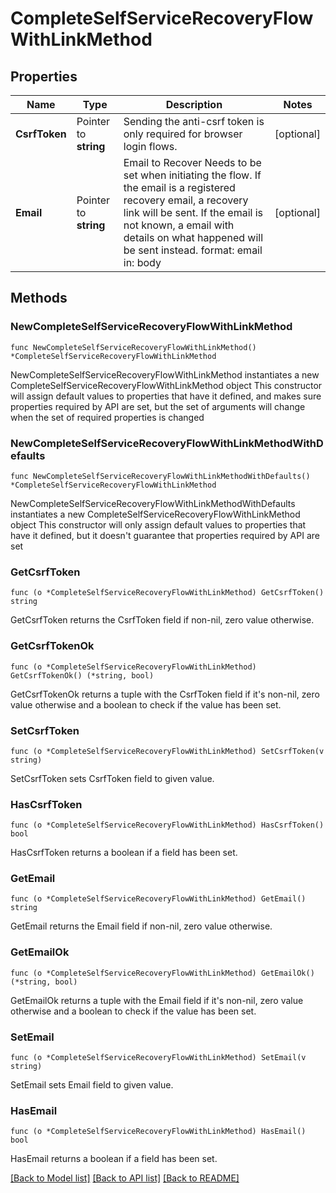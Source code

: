# CompleteSelfServiceRecoveryFlowWithLinkMethod

## Properties

Name | Type | Description | Notes
------------ | ------------- | ------------- | -------------
**CsrfToken** | Pointer to **string** | Sending the anti-csrf token is only required for browser login flows. | [optional] 
**Email** | Pointer to **string** | Email to Recover  Needs to be set when initiating the flow. If the email is a registered recovery email, a recovery link will be sent. If the email is not known, a email with details on what happened will be sent instead.  format: email in: body | [optional] 

## Methods

### NewCompleteSelfServiceRecoveryFlowWithLinkMethod

`func NewCompleteSelfServiceRecoveryFlowWithLinkMethod() *CompleteSelfServiceRecoveryFlowWithLinkMethod`

NewCompleteSelfServiceRecoveryFlowWithLinkMethod instantiates a new CompleteSelfServiceRecoveryFlowWithLinkMethod object
This constructor will assign default values to properties that have it defined,
and makes sure properties required by API are set, but the set of arguments
will change when the set of required properties is changed

### NewCompleteSelfServiceRecoveryFlowWithLinkMethodWithDefaults

`func NewCompleteSelfServiceRecoveryFlowWithLinkMethodWithDefaults() *CompleteSelfServiceRecoveryFlowWithLinkMethod`

NewCompleteSelfServiceRecoveryFlowWithLinkMethodWithDefaults instantiates a new CompleteSelfServiceRecoveryFlowWithLinkMethod object
This constructor will only assign default values to properties that have it defined,
but it doesn't guarantee that properties required by API are set

### GetCsrfToken

`func (o *CompleteSelfServiceRecoveryFlowWithLinkMethod) GetCsrfToken() string`

GetCsrfToken returns the CsrfToken field if non-nil, zero value otherwise.

### GetCsrfTokenOk

`func (o *CompleteSelfServiceRecoveryFlowWithLinkMethod) GetCsrfTokenOk() (*string, bool)`

GetCsrfTokenOk returns a tuple with the CsrfToken field if it's non-nil, zero value otherwise
and a boolean to check if the value has been set.

### SetCsrfToken

`func (o *CompleteSelfServiceRecoveryFlowWithLinkMethod) SetCsrfToken(v string)`

SetCsrfToken sets CsrfToken field to given value.

### HasCsrfToken

`func (o *CompleteSelfServiceRecoveryFlowWithLinkMethod) HasCsrfToken() bool`

HasCsrfToken returns a boolean if a field has been set.

### GetEmail

`func (o *CompleteSelfServiceRecoveryFlowWithLinkMethod) GetEmail() string`

GetEmail returns the Email field if non-nil, zero value otherwise.

### GetEmailOk

`func (o *CompleteSelfServiceRecoveryFlowWithLinkMethod) GetEmailOk() (*string, bool)`

GetEmailOk returns a tuple with the Email field if it's non-nil, zero value otherwise
and a boolean to check if the value has been set.

### SetEmail

`func (o *CompleteSelfServiceRecoveryFlowWithLinkMethod) SetEmail(v string)`

SetEmail sets Email field to given value.

### HasEmail

`func (o *CompleteSelfServiceRecoveryFlowWithLinkMethod) HasEmail() bool`

HasEmail returns a boolean if a field has been set.


[[Back to Model list]](../README.md#documentation-for-models) [[Back to API list]](../README.md#documentation-for-api-endpoints) [[Back to README]](../README.md)


